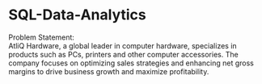 # SQL-Data-Analytics
Problem Statement:<br>AtliQ Hardware, a global leader in computer hardware, specializes in products such as PCs, printers and other computer accessories. The company focuses on optimizing sales strategies and enhancing net gross margins to drive business growth and maximize profitability.
